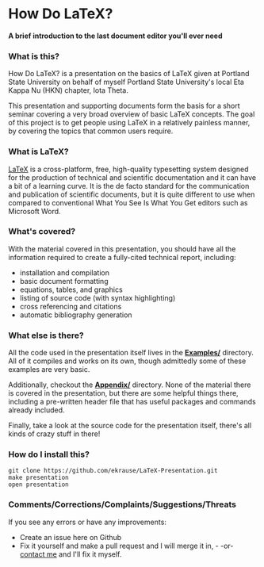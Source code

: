 How Do LaTeX?
=======
**A brief introduction to the last document editor you'll ever need**


### What is this?
How Do LaTeX? is a presentation on the basics of LaTeX given at Portland State University on
behalf of myself Portland State University's local Eta Kappa Nu (HKN) chapter, Iota Theta. 

This presentation and supporting documents form the basis for a short seminar covering a very broad overview of basic LaTeX concepts.  The goal of this project is to get people using LaTeX in a relatively painless manner, by covering the topics that common users require.

### What is LaTeX?
[LaTeX] is a cross-platform, free, high-quality typesetting system designed for the production of technical and scientific documentation and it can have a bit of a learning curve. It is the de facto standard for the communication and publication of scientific documents, but it is quite different to use when compared to conventional What You See Is What You Get editors such as Microsoft Word. 

### What's covered?
With the material covered in this presentation, you should have all the information required to create a fully-cited technical report, including:
- installation and compilation
- basic document formatting 
- equations, tables, and graphics
- listing of source code (with syntax highlighting)
- cross referencing and citations
- automatic bibliography generation

### What else is there?
All the code used in the presentation itself lives in the **[Examples/]** directory.  All of it compiles and works on its own, though admittedly some of these examples are very basic.

Additionally, checkout the **[Appendix/]** directory.  None of the material there is covered in the presentation, but there are some helpful things there, including a pre-written header file that has useful packages and commands already included.  

Finally, take a look at the source code for the presentation itself, there's all kinds of crazy stuff in there!

### How do I install this?
```
git clone https://github.com/ekrause/LaTeX-Presentation.git
make presentation
open presentation
```

### Comments/Corrections/Complaints/Suggestions/Threats
If you see any errors or have any improvements: 
- Create an issue here on Github
- Fix it yourself and make a pull request and I will merge it in, - -or- [contact me] and I'll fix it myself.

[contact me]:mailto:eric+howdolatex@sauerkrause.org
[LaTeX]:http://www.latex-project.org/
[Examples/]:https://github.com/ekrause/LaTeX-Presentation/tree/master/Examples
[Appendix/]:https://github.com/ekrause/LaTeX-Presentation/tree/master/Appendix
